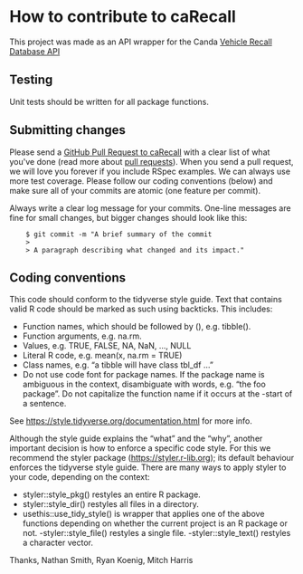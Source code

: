# How to contribute to caRecall

This project was made as an API wrapper for the Canda [Vehicle Recall Database API](https://tc.api.canada.ca/en/detail?api=VRDB)

## Testing

Unit tests should be written for all package functions.

## Submitting changes

Please send a [GitHub Pull Request to caRecall](https://github.com/WraySmith/caRecall/pull/new/master) with a clear list of what you've done (read more about [pull requests](http://help.github.com/pull-requests/)). When you send a pull request, we will love you forever if you include RSpec examples. We can always use more test coverage. Please follow our coding conventions (below) and make sure all of your commits are atomic (one feature per commit).

Always write a clear log message for your commits. One-line messages are fine for small changes, but bigger changes should look like this:
```
    $ git commit -m "A brief summary of the commit
    > 
    > A paragraph describing what changed and its impact."
```
## Coding conventions

This code should conform to the tidyverse style guide.
Text that contains valid R code should be marked as such using backticks. This includes:

- Function names, which should be followed by (), e.g. tibble().
- Function arguments, e.g. na.rm.
- Values, e.g. TRUE, FALSE, NA, NaN, ..., NULL
- Literal R code, e.g. mean(x, na.rm = TRUE)
- Class names, e.g. “a tibble will have class tbl_df …”
- Do not use code font for package names. If the package name is ambiguous in the context, disambiguate with words, e.g. “the foo package”. Do not capitalize the function name if it occurs at the -start of a sentence.

See https://style.tidyverse.org/documentation.html for more info.

Although the style guide explains the “what” and the “why”, another important decision is how to enforce a specific code style. For this we recommend the styler package (https://styler.r-lib.org); its default behaviour enforces the tidyverse style guide. There are many ways to apply styler to your code, depending on the context:

- styler::style_pkg() restyles an entire R package.
- styler::style_dir() restyles all files in a directory.
- usethis::use_tidy_style() is wrapper that applies one of the above functions depending on whether the current project is an R package or not.
-styler::style_file() restyles a single file.
-styler::style_text() restyles a character vector.


Thanks,
Nathan Smith, Ryan Koenig, Mitch Harris